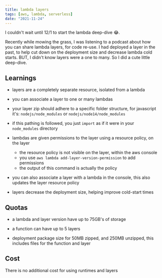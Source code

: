 ```yaml
---
title: lambda layers
tags: [aws, lambda, serverless]
date: "2021-11-24"
---
```


I couldn't wait until 12/1 to start the lambda deep-dive 😂.

Recently while mowing the grass, I was listening to a podcast about how you can share lambda layers, for code re-use. I had deployed a layer in the past, to help cut down on the deployment size and decrease lambda cold starts. BUT, I didn't know layers were a one to many. So I did a cute little deep-dive.

## Learnings

- layers are a completely separate resource, isolated from a lambda

- you can associate a layer to one or many lambdas

- your layer zip should adhere to a specific folder structure, for javascript it's:
  `nodejs/node_modules` or `nodejs/node14/node_modules`

- if this pathing is followed, you just `import` as if it were in your `node_modules` directory

- lambdas are given permissions to the layer using a resource policy, on the layer

  - the resource policy is not visible on the layer, within the aws console
  - you use `aws lambda add-layer-version-permission` to add permissions
  - the output of this command is actually the policy

- you can also associate a layer with a lambda in the console, this also updates the layer resource policy

- layers decrease the deployment size, helping improve cold-start times

## Quotas

- a lambda and layer version have up to 75GB's of storage

- a function can have up to 5 layers

- deployment package size for 50MB zipped, and 250MB unzipped, this includes files for the function and layer

## Cost

There is no additional cost for using runtimes and layers
